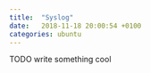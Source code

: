 ```yaml
---
title:  "Syslog"
date:   2018-11-18 20:00:54 +0100
categories: ubuntu
---
```

TODO write something cool

